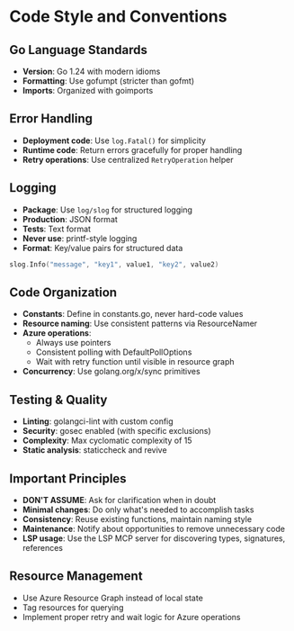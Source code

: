 # Code Style and Conventions

## Go Language Standards
- **Version**: Go 1.24 with modern idioms
- **Formatting**: Use gofumpt (stricter than gofmt)
- **Imports**: Organized with goimports

## Error Handling
- **Deployment code**: Use `log.Fatal()` for simplicity
- **Runtime code**: Return errors gracefully for proper handling
- **Retry operations**: Use centralized `RetryOperation` helper

## Logging
- **Package**: Use `log/slog` for structured logging
- **Production**: JSON format
- **Tests**: Text format
- **Never use**: printf-style logging
- **Format**: Key/value pairs for structured data
```go
slog.Info("message", "key1", value1, "key2", value2)
```

## Code Organization
- **Constants**: Define in constants.go, never hard-code values
- **Resource naming**: Use consistent patterns via ResourceNamer
- **Azure operations**: 
  - Always use pointers
  - Consistent polling with DefaultPollOptions
  - Wait with retry function until visible in resource graph
- **Concurrency**: Use golang.org/x/sync primitives

## Testing & Quality
- **Linting**: golangci-lint with custom config
- **Security**: gosec enabled (with specific exclusions)
- **Complexity**: Max cyclomatic complexity of 15
- **Static analysis**: staticcheck and revive

## Important Principles
- **DON'T ASSUME**: Ask for clarification when in doubt
- **Minimal changes**: Do only what's needed to accomplish tasks
- **Consistency**: Reuse existing functions, maintain naming style
- **Maintenance**: Notify about opportunities to remove unnecessary code
- **LSP usage**: Use the LSP MCP server for discovering types, signatures, references

## Resource Management
- Use Azure Resource Graph instead of local state
- Tag resources for querying
- Implement proper retry and wait logic for Azure operations